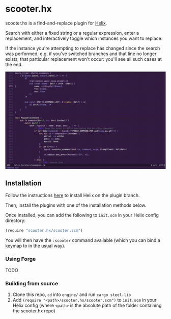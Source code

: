 # scooter.hx

scooter.hx is a find-and-replace plugin for [Helix](https://github.com/helix-editor/helix/).

Search with either a fixed string or a regular expression, enter a replacement, and interactively toggle which instances you want to replace.

If the instance you're attempting to replace has changed since the search was performed, e.g. if you've switched branches and that line no longer exists, that particular replacement won't occur: you'll see all such cases at the end.

![scooter.hx preview](media/preview.gif)

## Installation

Follow the instructions [here](https://github.com/mattwparas/helix/blob/steel-event-system/STEEL.md) to install Helix on the plugin branch.

Then, install the plugins with one of the installation methods below.

Once installed, you can add the following to `init.scm` in your Helix config directory:

```scheme
(require "scooter.hx/scooter.scm")
```

You will then have the `:scooter` command available (which you can bind a keymap to in the usual way).

### Using Forge

TODO

### Building from source

1. Clone this repo, `cd` into `engine/` and run `cargo steel-lib`
1. Add `(require "<path>/scooter.hx/scooter.scm")` to `init.scm` in your Helix config (where `<path>` is the absolute path of the folder containing the scooter.hx repo)
